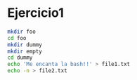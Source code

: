 # Ejercicio1

``` bash
mkdir foo
cd foo
mkdir dummy
mkdir empty
cd dummy
echo 'Me encanta la bash!!' > file1.txt
echo -n > file2.txt
```
